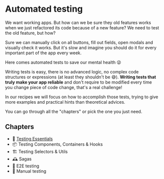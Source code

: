 # Automated testing

We want working apps. But how can we be sure they old features works when we just refactored its code because of a new feature? We need to test the old feature, but how?

Sure we can manually click on all buttons, fill out fields, open modals and visually check it works. But it's slow and imagine you should do it for every important part 
of the app every week.   

Here comes automated tests to save our mental health 😜

Writing tests is easy, there is no advanced logic, no complex code structures or expressions (at least they shouldn't be 😅). **Writing tests that truly make your app reliable**
and don't require to be modified every time you change piece of code change, that's a real challenge! 

In our recipes we will focus on how to accomplish those tests, trying to give
more examples and practical hints than theoretical advices.

You can go through all the "chapters" or pick the one you just need.

## Chapters

* 🐶 [Testing Essentials](testing/Essentials.md)
* 📦 Testing Components, Containers & Hooks
* 🏗 Testing Selectors & Utils
* 🕰 Sagas
* 🌅 E2E testing
* 🤙 Manual testing
